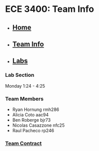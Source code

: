# ECE 3400: Team Info
* ## [Home](./index.md)
* ## [Team Info](./info.md)
* ## [Labs](./labs.md)

### Lab Section
Monday 1:24 - 4:25

### Team Members
* Ryan Hornung rmh286
* Alicia Coto aac94
* Ben Roberge bjr73
* Nicolas Casazzone nfc25
* Raul Pacheco rp246

### [Team Contract](./Contract.pdf)